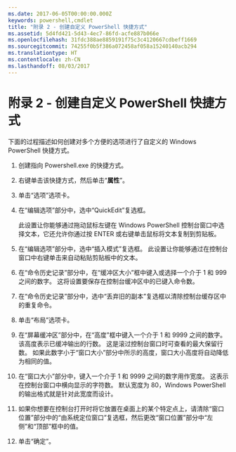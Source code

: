 ```yaml
---
ms.date: 2017-06-05T00:00:00.000Z
keywords: powershell,cmdlet
title: "附录 2 - 创建自定义 PowerShell 快捷方式"
ms.assetid: 5d4fd421-5d43-4ec7-86fd-acfe887b066e
ms.openlocfilehash: 31fdc388ae8859191f75c3c4120667cdbeff1669
ms.sourcegitcommit: 74255f0b5f386a072458af058a15240140acb294
ms.translationtype: HT
ms.contentlocale: zh-CN
ms.lasthandoff: 08/03/2017
---
```

# <a name="appendix-2---creating-a-custom-powershell-shortcut"></a>附录 2 - 创建自定义 PowerShell 快捷方式
下面的过程描述如何创建对多个方便的选项进行了自定义的 Windows PowerShell 快捷方式。

1.  创建指向 Powershell.exe 的快捷方式。

2.  右键单击该快捷方式，然后单击“**属性**”。

3.  单击“选项”选项卡。

4.  在“编辑选项”部分中，选中“QuickEdit”复选框。

    此设置让你能够通过拖动鼠标左键在 Windows PowerShell 控制台窗口中选择文本，它还允许你通过按 ENTER 或右键单击鼠标将文本复制到剪贴板。

5.  在“编辑选项”部分中，选中“插入模式”复选框。 此设置让你能够通过在控制台窗口中右键单击来自动粘贴剪贴板中的文本。

6.  在“命令历史记录”部分中，在“缓冲区大小”框中键入或选择一个介于 1 和 999 之间的数字。 这将设置要保存在控制台缓冲区中的已键入命令数。

7.  在“命令历史记录”部分中，选中“丢弃旧的副本”复选框以清除控制台缓存区中的重复命令。

8.  单击“布局”选项卡。

9. 在“屏幕缓冲区”部分中，在“高度”框中键入一个介于 1 和 9999 之间的数字。 该高度表示已缓冲输出的行数。 这是滚过控制台窗口时可查看的最大保留行数。 如果此数字小于“窗口大小”部分中所示的高度，窗口大小高度将自动降低为相同的值。

10. 在“窗口大小”部分中，键入一个介于 1 和 9999 之间的数字用作宽度。 这表示在控制台窗口中横向显示的字符数。 默认宽度为 80，Windows PowerShell 的输出格式就是针对此宽度而设计。

11. 如果你想要在控制台打开时将它放置在桌面上的某个特定点上，请清除“窗口位置”部分中的“由系统定位窗口”复选框，然后更改“窗口位置”部分中“左侧”和“顶部”框中的值。

12. 单击“确定”。

